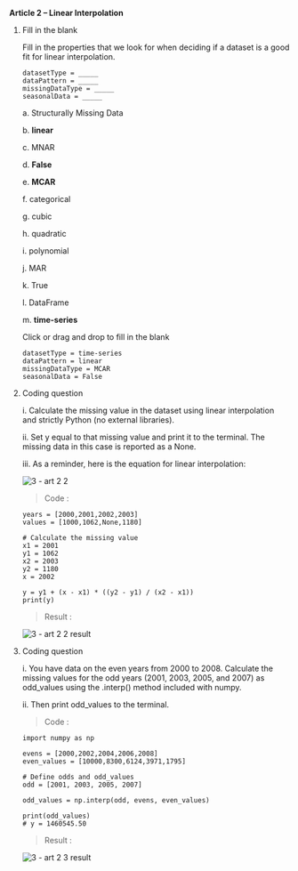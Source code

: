 **Article 2 – Linear Interpolation**

1.  Fill in the blank

    Fill in the properties that we look for when deciding if a dataset is a good fit for linear interpolation.

        datasetType = _____
        dataPattern = _____
        missingDataType = _____
        seasonalData = _____

    a.  Structurally Missing Data
    
    b.  **linear**
    
    c.  MNAR
    
    d.  **False**
    
    e.  **MCAR**
    
    f.  categorical
    
    g.  cubic
    
    h.  quadratic
    
    i.  polynomial
    
    j.  MAR
    
    k.  True
    
    l.  DataFrame
    
    m.  **time-series**
  
    Click or drag and drop to fill in the blank

        datasetType = time-series
        dataPattern = linear
        missingDataType = MCAR
        seasonalData = False

2.  Coding question

    i.  Calculate the missing value in the dataset using linear interpolation and strictly Python (no external libraries).

    ii.  Set y equal to that missing value and print it to the terminal. The missing data in this case is reported as a None.

    iii.  As a reminder, here is the equation for linear interpolation:
    
    ![3 - art 2 2](https://user-images.githubusercontent.com/74751990/212523046-912db50b-a164-4345-8e6a-89caee96c4ea.jpg)

    >   Code    :

        years = [2000,2001,2002,2003]
        values = [1000,1062,None,1180]

        # Calculate the missing value
        x1 = 2001
        y1 = 1062
        x2 = 2003
        y2 = 1180
        x = 2002

        y = y1 + (x - x1) * ((y2 - y1) / (x2 - x1)) 
        print(y)

    >   Result :

     ![3 - art 2 2 result](https://user-images.githubusercontent.com/74751990/212523226-a0a5ca89-98cf-449c-834b-85318e37dca7.jpg)

3.  Coding question

    i.  You have data on the even years from 2000 to 2008. Calculate the missing values for the odd years (2001, 2003, 2005, and 2007) as odd_values using the .interp() method included with numpy.

    ii.  Then print odd_values to the terminal.
    
    >   Code :
    
        import numpy as np

        evens = [2000,2002,2004,2006,2008]
        even_values = [10000,8300,6124,3971,1795]

        # Define odds and odd_values
        odd = [2001, 2003, 2005, 2007]

        odd_values = np.interp(odd, evens, even_values)

        print(odd_values)
        # y = 1460545.50

    >   Result :
    
       ![3 - art 2 3 result](https://user-images.githubusercontent.com/74751990/212797990-a543db43-790c-4865-8beb-b83f603fd252.jpg)


